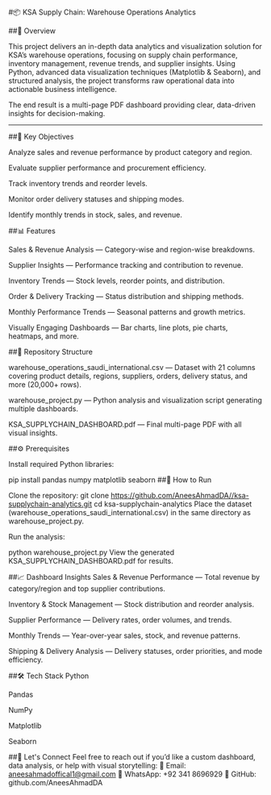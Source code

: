 #📦 KSA Supply Chain: Warehouse Operations Analytics

##📖 Overview

This project delivers an in-depth data analytics and visualization solution for KSA’s warehouse operations, focusing on supply chain performance, inventory management, revenue trends, and supplier insights. Using Python, advanced data visualization techniques (Matplotlib & Seaborn), and structured analysis, the project transforms raw operational data into actionable business intelligence.

The end result is a multi-page PDF dashboard providing clear, data-driven insights for decision-making.

---

##🎯 Key Objectives

Analyze sales and revenue performance by product category and region.

Evaluate supplier performance and procurement efficiency.

Track inventory trends and reorder levels.

Monitor order delivery statuses and shipping modes.

Identify monthly trends in stock, sales, and revenue.

##📊 Features

Sales & Revenue Analysis — Category-wise and region-wise breakdowns.

Supplier Insights — Performance tracking and contribution to revenue.

Inventory Trends — Stock levels, reorder points, and distribution.

Order & Delivery Tracking — Status distribution and shipping methods.

Monthly Performance Trends — Seasonal patterns and growth metrics.

Visually Engaging Dashboards — Bar charts, line plots, pie charts, heatmaps, and more.

##📂 Repository Structure

warehouse_operations_saudi_international.csv — Dataset with 21 columns covering product details, regions, suppliers, orders, delivery status, and more (20,000+ rows).

warehouse_project.py — Python analysis and visualization script generating multiple dashboards.

KSA_SUPPLYCHAIN_DASHBOARD.pdf — Final multi-page PDF with all visual insights.

##⚙️ Prerequisites

Install required Python libraries:

pip install pandas numpy matplotlib seaborn
##🚀 How to Run

Clone the repository:
git clone https://github.com/AneesAhmadDA//ksa-supplychain-analytics.git
cd ksa-supplychain-analytics
Place the dataset (warehouse_operations_saudi_international.csv) in the same directory as warehouse_project.py.

Run the analysis:

python warehouse_project.py
View the generated KSA_SUPPLYCHAIN_DASHBOARD.pdf for results.

##📈 Dashboard Insights
Sales & Revenue Performance — Total revenue by category/region and top supplier contributions.

Inventory & Stock Management — Stock distribution and reorder analysis.

Supplier Performance — Delivery rates, order volumes, and trends.

Monthly Trends — Year-over-year sales, stock, and revenue patterns.

Shipping & Delivery Analysis — Delivery statuses, order priorities, and mode efficiency.

##🛠️ Tech Stack
Python

Pandas

NumPy

Matplotlib

Seaborn

##🤝 Let's Connect Feel free to reach out if you’d like a custom dashboard, data analysis, or help with visual storytelling: 📧 Email: aneesahmadoffical1@gmail.com 📱 WhatsApp: +92 341 8696929 🔗 GitHub: github.com/AneesAhmadDA
